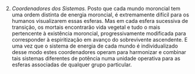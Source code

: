﻿2. *Coordenadores dos Sistemas.* Posto que cada mundo moroncial tem uma ordem distinta de energia moroncial, é extremamente difícil para os humanos visualizarem essas esferas. Mas em cada esfera sucessiva de transição, os mortais encontrarão vida vegetal e tudo o mais pertencente à existência moroncial, progressivamente modificada para corresponder à espiritização em avanço do sobrevivente ascendente. E uma vez que o sistema de energia de cada mundo é individualizado desse modo estes coordenadores operam para harmonizar e combinar tais sistemas diferentes de potência numa unidade operativa para as esferas associadas de qualquer grupo particular.